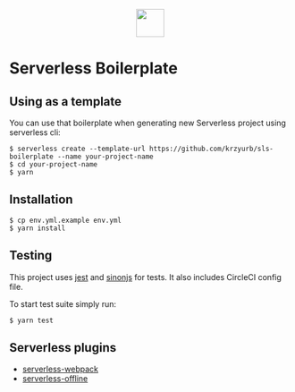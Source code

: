 <p align="center">
  <img src="https://github.com/serverless/assets/blob/master/Icon/Serverless_lockup_icon-red.png?raw=true" width="50">
</p>

# Serverless Boilerplate

## Using as a template

You can use that boilerplate when generating new
Serverless project using serverless cli:

```
$ serverless create --template-url https://github.com/krzyurb/sls-boilerplate --name your-project-name
$ cd your-project-name
$ yarn
```

## Installation

```
$ cp env.yml.example env.yml
$ yarn install
```

## Testing

This project uses [jest](https://jestjs.io/) and [sinonjs](sinonjs) for tests. It also includes CircleCI config file.

To start test suite simply run:

```
$ yarn test
```

## Serverless plugins

* [serverless-webpack](https://github.com/serverless-heaven/serverless-webpack)
* [serverless-offline](https://github.com/dherault/serverless-offline)
